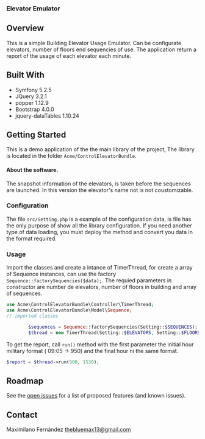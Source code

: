 ### Elevator Emulator

## Overview

This is a simple Building Elevator Usage Emulator. 
Can be configurate elevators, number of floors end sequencies of use.
The application return a report of the usage of each elevator each minute.

## Built With

- Symfony 5.2.5
- JQuery 3.2.1
- popper 1.12.9
- Bootstrap 4.0.0
- jquery-dataTables 1.10.24

## Getting Started

This is a demo application of the the main library of the project, The library is located  in the folder `Acme/ControlElevatorBundle`.

#### About the software.

The  snapshot information of the elevators, is taken before the sequences are launched. 
In this version the elevator's name not is not coustomizable.



### Configuration

The file `src/Setting.php` is a example of the configuration data, is file has the only purpose of show all the library configuration. If you need another type of data loading, you must deploy the method and convert you data in the format required.

### Usage

Import the classes and create a intance of TimerThread, for create a array of Sequence instances, can use the factory `Sequence::factorySequencies($data);`. The requied parameters in constructor are number de elevators, number of floors in building and array of sequences.

```php
use Acme\ControlElevatorBundle\Controller\TimerThread;
use Acme\ControlElevatorBundle\Model\Sequence;
// imported classes

        $sequences = Sequence::factorySequencies(Setting::$SEQUENCES);
        $thread = new TimerThread(Setting::$ELEVATORS, Setting::$FLOORS, $sequences);

```
To get the report, call `run()` method with the first parameter the initial hour military format ( 09:05 -> 950) and the final hour ni the same format. 

```php
$report = $thread->run(900, 1530);
```
## Roadmap
See the [open issues](https://github.com/othneildrew/Best-README-Template/issues) for a list of proposed features (and known issues).

## Contact

Maximilano Fernández thebluemax13@gmail.com
